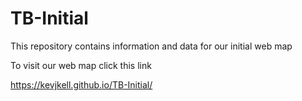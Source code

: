 # TB-Initial
This repository contains information and data for our initial web map

To visit our web map click this link

https://kevjkell.github.io/TB-Initial/
